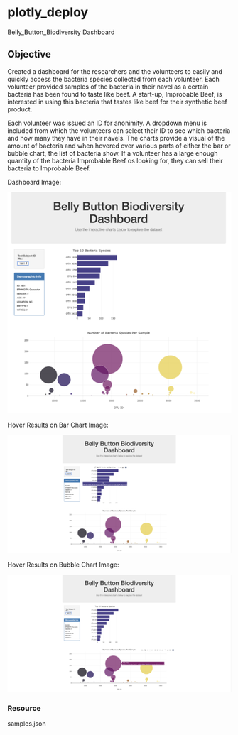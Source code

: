 # plotly_deploy
Belly_Button_Biodiversity Dashboard

## Objective

Created a dashboard for the researchers and the volunteers to easily and quickly access the bacteria species collected from each volunteer.  Each volunteer provided samples of the bacteria in their navel as a certain bacteria has been found to taste like beef.  A start-up, Improbable Beef, is interested in using this bacteria that tastes like beef for their synthetic beef product.

Each volunteer was issued an ID for anonimity.  A dropdown menu is included from which the volunteers can select their ID to see which bacteria and how many they have in their navels.  The charts provide a visual of the amount of bacteria and when hovered over various parts of either the bar or bubble chart, the list of bacteria show. If a volunteer has a large enough quantity of the bacteria Improbable Beef os looking for, they can sell their bacteria to Improbable Beef.

Dashboard Image:

![alt text](https://github.com/Al-Huneidi/plotly_deploy/blob/master/screenshots/dashboard.png)

Hover Results on Bar Chart Image:

![alt text](https://github.com/Al-Huneidi/plotly_deploy/blob/master/screenshots/dashboard_hover_bar_chart.png)

Hover Results on Bubble Chart Image:

![alt text](https://github.com/Al-Huneidi/plotly_deploy/blob/master/screenshots/dashboard_hover_bubble_chart.png)

### Resource
samples.json
